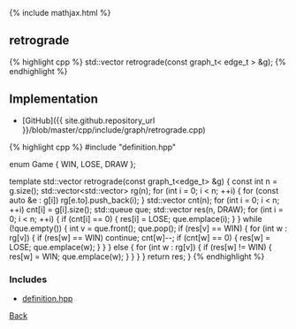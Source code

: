 {% include mathjax.html %}

## retrograde

{% highlight cpp %}
std::vector<Game> retrograde(const graph_t< edge_t > &g);
{% endhighlight %}

## Implementation

- [GitHub]({{ site.github.repository_url }}/blob/master/cpp/include/graph/retrograde.cpp)

{% highlight cpp %}
#include "definition.hpp"

enum Game { WIN, LOSE, DRAW };

template <typename edge_t>
std::vector<Game> retrograde(const graph_t<edge_t> &g) {
  const int n = g.size();
  std::vector<std::vector<int>> rg(n);
  for (int i = 0; i < n; ++i) {
    for (const auto &e : g[i]) rg[e.to].push_back(i);
  }
  std::vector<int> cnt(n);
  for (int i = 0; i < n; ++i) cnt[i] = g[i].size();
  std::queue<int> que;
  std::vector<Game> res(n, DRAW);
  for (int i = 0; i < n; ++i) {
    if (cnt[i] == 0) {
      res[i] = LOSE;
      que.emplace(i);
    }
  }
  while (!que.empty()) {
    int v = que.front();
    que.pop();
    if (res[v] == WIN) {
      for (int w : rg[v]) {
        if (res[w] == WIN) continue;
        cnt[w]--;
        if (cnt[w] == 0) {
          res[w] = LOSE;
          que.emplace(w);
        }
      }
    }
    else {
      for (int w : rg[v]) {
        if (res[w] != WIN) {
          res[w] = WIN;
          que.emplace(w);
        }
      }
    }
  }
  return res;
}
{% endhighlight %}

### Includes

- [definition.hpp](definition)

[Back](../..)
